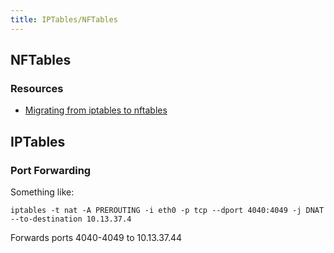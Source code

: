 ```yaml
---
title: IPTables/NFTables
---
```


## NFTables

### Resources

* [Migrating from iptables to nftables](https://wiki.nftables.org/wiki-nftables/index.php/Moving_from_iptables_to_nftables)

## IPTables

### Port Forwarding

Something like:

```
iptables -t nat -A PREROUTING -i eth0 -p tcp --dport 4040:4049 -j DNAT --to-destination 10.13.37.4
```

Forwards ports 4040-4049 to 10.13.37.44
